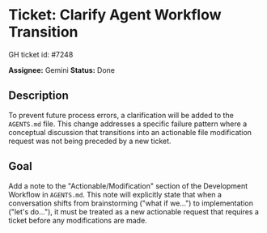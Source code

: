 # Ticket: Clarify Agent Workflow Transition

GH ticket id: #7248

**Assignee:** Gemini
**Status:** Done

## Description

To prevent future process errors, a clarification will be added to the `AGENTS.md` file. This change addresses a specific failure pattern where a conceptual discussion that transitions into an actionable file modification request was not being preceded by a new ticket.

## Goal

Add a note to the "Actionable/Modification" section of the Development Workflow in `AGENTS.md`. This note will explicitly state that when a conversation shifts from brainstorming ("what if we...") to implementation ("let's do..."), it must be treated as a new actionable request that requires a ticket before any modifications are made.
